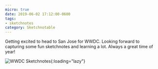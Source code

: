 ```yaml
---
micro: true
date: 2019-06-02 17:12:00-0600
tags:
- sketchnotes
category: Sketchnotable
---
```


Getting excited to head to San Jose for WWDC. Looking forward to capturing some fun sketchnotes and learning a lot. Always a great time of year!

![WWDC Sketchnotes](https://media.bennorris.org/images/sketchnotable/uploads/2019/0520ae6adf.jpg){:loading="lazy"}